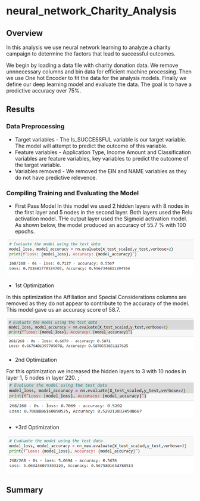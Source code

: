 # neural_network_Charity_Analysis

## Overview
In this analysis we use neural network learning to analyze a charity campaign to determine the factors that lead to successful outcomes.

We begin by loading a data file with charity donation data.  We remove unnnecessary columns and bin data for efficient machine processing.  Then we use One hot Encoder to fit the data for the analysis models.  Finally we define our deep learning model and evaluate the data.  The goal is to have a predictive accuracy over 75%.

## Results

### Data Preprocessing

* Target variables - The Is_SUCCESSFUL variable is our target variable.  The model will attempt to predict the outcome of this variable.
* Feature variables - Application Type, Income Amount and Classification variables are feature variables, key variables to predict the outcome of the target variable.
* Variables removed - We removed the EIN and NAME variables as they do not have predictive relevence.

### Compiling Training and Evaluating the Model

* First Pass Model
In this model we used 2 hidden layers with 8 nodes in the first layer and 5 nodes in the second layer.  Both layers used the Relu activation model.  THe output layer used the Sigmoid activation model.  As shown below, the model produced an accuracy of 55.7 % with 100 epochs.

![image_name](https://github.com/jbates2549/neural_network_Charity_Analysis/blob/main/Resources/first_pass_model.PNG)


* 1st Optimization

In this optimization the Affiliation and Special Considerations columns are removed as they do not appear to contribute to the accuracy of the model.
This model gave us an accuracy score of 58.7.

![image_name](https://github.com/jbates2549/neural_network_Charity_Analysis/blob/main/Resources/Optimization_1.PNG)


* 2nd Optimization

For this optimization we increased the hidden layers to 3 with 10 nodes in layer 1, 5 nodes in layer 220.
 ; 
`
![image_name](https://github.com/jbates2549/neural_network_Charity_Analysis/blob/main/Resources/Optimization_2.PNG)


* *3rd Optimization

![image_name](https://github.com/jbates2549/neural_network_Charity_Analysis/blob/main/Resources/Optimization_3.PNG)


## Summary


